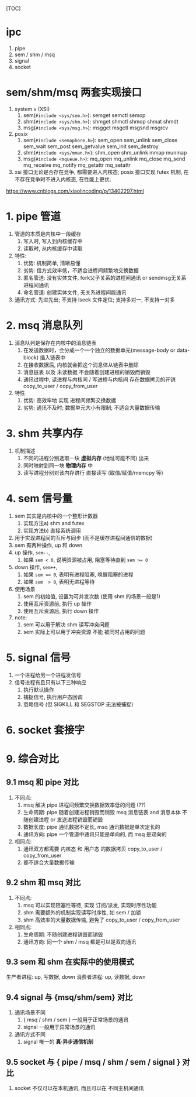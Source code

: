 [TOC]
# ipc
1. pipe
2. sem / shm / msq
3. signal
4. socket

# sem/shm/msq 两套实现接口
1. system v (XSI)
    1. sem(`#include <sys/sem.h>`): semget semctl semop
    2. shm(`#include <sys/shm.h>`): shmget shmctl shmop shmat shmdt
    3. msg(`#include <sys/msg.h>`): msgget msgctl msgsnd msgrcv
2. posix
    1. sem(`#include <semaphore.h>`): sem_open sem_unlink sem_close sem_wait sem_post sem_getvalue sem_init sem_destroy
    2. shm(`#include <sys/mman.h>`):  shm_open shm_unlink mmap munmap
    3. msg(`#include <mqueue.h>`): mq_open mq_unlink mq_close mq_send mq_receive mq_notify mq_getattr mq_setattr
3. xsi 接口无论是否存在竞争, 都需要进入内核态;
   posix 接口实现 futex 机制, 在不存在竞争时不进入内核态, 在性能上更优.

https://www.cnblogs.com/xiaolincoding/p/13402297.html

# 1. pipe 管道
1. 管道的本质是内核中一段缓存
    1. 写入时, 写入到内核缓存中
    2. 读取时, 从内核缓存中读取
2. 特性:
    1. 优势: 机制简单, 清晰易懂
    2. 劣势: 信方式效率低，不适合进程间频繁地交换数据
    3. 匿名管道: 没有实体文件, fork父子关系的进程间通讯 or sendmsg无关系进程间通讯
    4. 命名管道: 创建实体文件, 无关系进程间能通讯
4. 通讯方式: 先进先出; 不支持 lseek 文件定位; 支持多对一, 不支持一对多

# 2. msq  消息队列
1. 消息队列是保存在内核中的消息链表
    1. 在发送数据时，会分成一个一个独立的数据单元(message-body or data-block) 插入链表中
    2. 在接收数据后, 内核就会把这个消息体从链表中删除
    3. 消息链表 以及 未读数据 不会随着创建进程的销毁而销毁
    4. 通讯过程中, 读进程与内核间 / 写进程与内核间 存在数据拷贝的开销 copy_to_user / copy_from_user
2. 特性
    1. 优势: 高效率地 实现 进程间频繁交换数据
    2. 劣势: 通讯不及时; 数据单元大小有限制; 不适合大量数据传输

# 3. shm  共享内存
1. 机制描述
    1. 不同的进程分别选取一块 **虚拟内存** (地址可能不同) 出来
    2. 同时映射到同一块 **物理内存** 中
    3. 读写进程分别对该内存进行 直接读写 (取值/赋值/memcpy 等)

# 4. sem  信号量
1. sem 其实是内核中的一个整形计数器
    1. 实现方法a) shm and futex
    2. 实现方法b) 直接系统调用
2. 用于实现进程间的互斥与同步 (而不是缓存进程间通信的数据)
3. sem 有两种操作, up 和 down
4.  up  操作, `sem--`,
    1. 如果 `sem < 0`, 说明资源被占用, 阻塞等待直到 `sem >= 0`
5. down 操作, `sem++`,
    1. 如果 `sem == 0`, 表明有进程阻塞, 唤醒阻塞的进程
    2. 如果 `sem  > 0`, 表明无进程等待
6. 使用场景
    1. sem 的初始值, 设置为可并发次数 (使用 shm 的场景一般是1)
    2. 使用互斥资源前, 执行  up  操作
    3. 使用互斥资源后, 执行 down 操作
7. note:
    1. sem 可以用于解决 shm 读写冲突问题
    2. sem 实际上可以用于冲突资源 不能 被同时占用的问题


# 5. signal 信号
1. 一个进程给另一个进程发信号
2. 信号进程有且只有以下三种响应
    1. 执行默认操作
    2. 捕捉信号, 执行用户态回调
    3. 忽略信号 (但 SIGKILL 和 SEGSTOP 无法被捕捉)

# 6. socket 套接字

# 9. 综合对比
## 9.1 msq 和 pipe 对比
1. 不同点:
    1. msq 解决 pipe 进程间频繁交换数据效率低的问题 (??)
    2. 生命周期:
       pipe 随着创建进程销毁而销毁
       msq 消息链表 and 消息本体 不随创建进程 or 发送进程销毁而销毁
    3. 数据长度: pipe 通讯数据不定长, msq 通讯数据是单次定长的
    4. 通讯方向: pipe 一个管道中通讯只能是单向的, 而 msq 是双向的
4. 相同点:
    1. 通讯双方都需要 内核态 和 用户态 的数据拷贝 copy_to_user / copy_from_user
    2. 都不适合大量数据传输
## 9.2 shm 和 msq 对比
1. 不同点:
    1. msq 可以实现阻塞性等待, 实现 订阅/派发, 实现时序性功能
    2. shm 需要额外的机制实现读写时序性, 如 sem / 加锁
    3. shm 高效率的大量数据传输, 避免了 copy_to_user / copy_from_user
2. 相同点:
    1. 生命周期: 不随创建进程销毁而销毁
    2. 通讯方向: 同一个 shm / msq 都是可以是双向通讯

## 9.3 sem 和 shm 在实际中的使用模式
生产者进程:  up, 写数据, down
消费者进程:  up, 读数据, down

## 9.4 signal 与 {msq/shm/sem} 对比
1. 通讯场景不同
    1. { msq / shm / sem } 一般用于正常场景的通讯
    2. signal  一般用于异常场景的通讯
2. 通讯方式不同
    1. signal 唯一的 **真·异步通信机制**

## 9.5 socket 与 { pipe / msq / shm / sem / signal } 对比
1. socket 不仅可以在本机通讯, 而且可以在 不同主机间通讯
